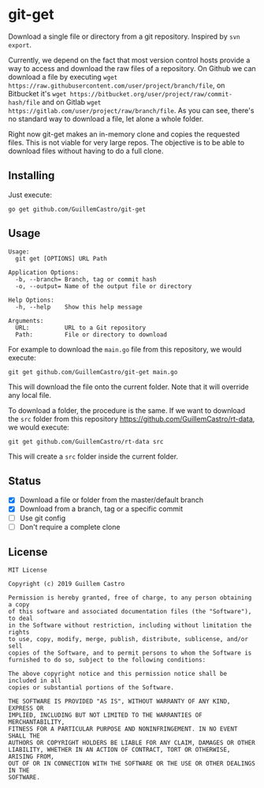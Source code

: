 # git-get

Download a single file or directory from a git repository. Inspired by `svn export`.

Currently, we depend on the fact that most version control hosts provide a way to access and download the raw files of a repository. On Github we can download a file by executing `wget https://raw.githubusercontent.com/user/project/branch/file`, on Bitbucket it's `wget https://bitbucket.org/user/project/raw/commit-hash/file` and on Gitlab `wget https://gitlab.com/user/project/raw/branch/file`. As you can see, there's no standard way to download a file, let alone a whole folder.

Right now git-get makes an in-memory clone and copies the requested files. This is not viable for very large repos. The objective is to be able to download files without having to do a full clone.

## Installing

Just execute:

```
go get github.com/GuillemCastro/git-get
```

## Usage

```
Usage:
  git get [OPTIONS] URL Path

Application Options:
  -b, --branch= Branch, tag or commit hash
  -o, --output= Name of the output file or directory

Help Options:
  -h, --help    Show this help message

Arguments:
  URL:          URL to a Git repository
  Path:         File or directory to download
```

For example to download the `main.go` file from this repository, we would execute:

`git get github.com/GuillemCastro/git-get main.go`

This will download the file onto the current folder. Note that it will override any local file.

To download a folder, the procedure is the same. If we want to download the `src` folder from this repository https://github.com/GuillemCastro/rt-data, we would execute:

`git get github.com/GuillemCastro/rt-data src`

This will create a `src` folder inside the current folder.

## Status

- [x] Download a file or folder from the master/default branch
- [x] Download from a branch, tag or a specific commit
- [ ] Use git config
- [ ] Don't require a complete clone

## License

```
MIT License

Copyright (c) 2019 Guillem Castro

Permission is hereby granted, free of charge, to any person obtaining a copy
of this software and associated documentation files (the "Software"), to deal
in the Software without restriction, including without limitation the rights
to use, copy, modify, merge, publish, distribute, sublicense, and/or sell
copies of the Software, and to permit persons to whom the Software is
furnished to do so, subject to the following conditions:

The above copyright notice and this permission notice shall be included in all
copies or substantial portions of the Software.

THE SOFTWARE IS PROVIDED "AS IS", WITHOUT WARRANTY OF ANY KIND, EXPRESS OR
IMPLIED, INCLUDING BUT NOT LIMITED TO THE WARRANTIES OF MERCHANTABILITY,
FITNESS FOR A PARTICULAR PURPOSE AND NONINFRINGEMENT. IN NO EVENT SHALL THE
AUTHORS OR COPYRIGHT HOLDERS BE LIABLE FOR ANY CLAIM, DAMAGES OR OTHER
LIABILITY, WHETHER IN AN ACTION OF CONTRACT, TORT OR OTHERWISE, ARISING FROM,
OUT OF OR IN CONNECTION WITH THE SOFTWARE OR THE USE OR OTHER DEALINGS IN THE
SOFTWARE.
```
